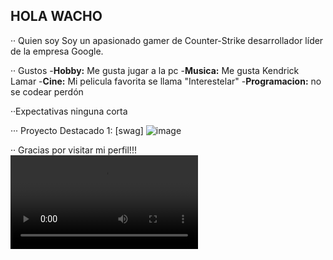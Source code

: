 ## HOLA WACHO

·· Quien soy
Soy un apasionado gamer de Counter-Strike desarrollador líder de la empresa Google. 

·· Gustos
-**Hobby:** Me gusta jugar a la pc 
-**Musica:** Me gusta Kendrick Lamar
-**Cine:** Mi pelicula favorita se llama "Interestelar"
-**Programacion:** no se codear perdón

··Expectativas
ninguna corta

··· Proyecto Destacado 1: [swag]
![image](https://github.com/Markonias/Markonias/assets/88219069/56ea58dc-d3fc-4ee2-b1f1-af4a0cf44a94)

·· Gracias por visitar mi perfil!!!
![gif](https://images-ext-1.discordapp.net/external/JzVIgL1U9-MG7ymQXESem79a_d_Tko6Vl3y1-_G-DE0/https/media.tenor.com/8wkOxfXEizUAAAPo/bye-bye.mp4)
